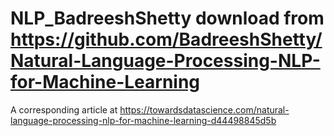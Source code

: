 # NLP_BadreeshShetty download from https://github.com/BadreeshShetty/Natural-Language-Processing-NLP-for-Machine-Learning     
A corresponding article at https://towardsdatascience.com/natural-language-processing-nlp-for-machine-learning-d44498845d5b    
